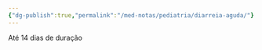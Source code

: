 ```yaml
---
{"dg-publish":true,"permalink":"/med-notas/pediatria/diarreia-aguda/"}
---
```


Até 14 dias de duração

